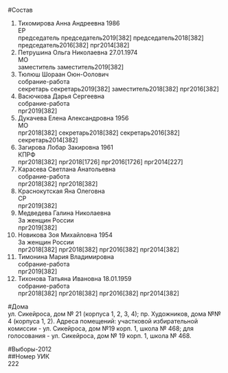 #Состав  
1. Тихомирова Анна Андреевна 1986  
    ЕР  
    председатель председатель2019[382] председатель2018[382] председатель2016[382] прг2014[382]  
2. Петрушина Ольга Николаевна 27.01.1974  
    МО  
    заместитель заместитель2019[382]  
3. Тюлюш Шораан Оюн-Оолович  
    собрание-работа  
    секретарь секретарь2019[382] заместитель2018[382] прг2016[382]  
4. Васючкова Дарья Сергеевна  
    собрание-работа  
    прг2019[382]  
5. Дукачева Елена Александровна 1956  
    МО  
    прг2018[382] секретарь2018[382] секретарь2016[382] секретарь2014[382]  
6. Загирова Лобар Закировна 1961  
    КПРФ  
    прг2018[382] прг2018[1726] прг2016[1726] прг2014[227]  
7. Карасева Светлана Анатольевна  
    собрание-работа  
    прг2018[382] прг2018[382]  
8. Краснокутская Яна Олеговна  
    СР  
    прг2019[382]  
9. Медведева Галина Николаевна  
    За женщин России  
    прг2019[382]  
10. Новикова Зоя Михайловна 1954  
    За женщин России  
    прг2018[382] прг2018[382] прг2016[382] прг2014[382]  
11. Тимонина Мария Владимировна  
    собрание-работа  
    прг2019[382]  
12. Тихонова Татьяна Ивановна 18.01.1959  
    собрание-работа  
    прг2018[382] прг2018[382] прг2016[382] прг2014[382]  

#Дома  
ул. Сикейроса, дом № 21 (корпуса 1, 2, 3, 4); пр. Художников, дома №№ 4 (корпуса 1, 2). Адреса помещений: участковой избирательной комиссии - ул. Сикейроса, дом №19 корп. 1, школа № 468; для голосования - ул. Сикейроса, дом № 19 корп. 1, школа № 468.  
  
#Выборы-2012  
##Номер УИК  
222  
